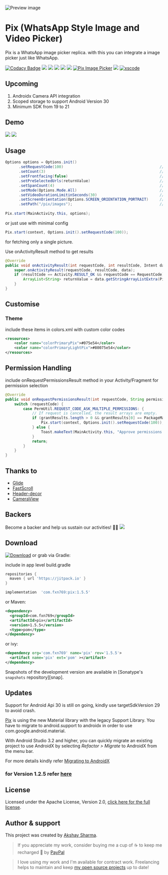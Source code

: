 ![Preview image](media/media-tilt.png)

# Pix (WhatsApp Style Image and Video Picker)

Pix is a WhatsApp image picker replica. with this you can integrate a image picker just like WhatsApp.

[![Codacy Badge](https://api.codacy.com/project/badge/Grade/887abd593a5a499495c4f071accb132a)](https://app.codacy.com/app/akshay2211/PixImagePicker?utm_source=github.com&utm_medium=referral&utm_content=akshay2211/PixImagePicker&utm_campaign=Badge_Grade_Dashboard)
[![](https://img.shields.io/badge/Android%20Arsenal-PixImagePicker-blue.svg?style=flat-square)](https://android-arsenal.com/details/1/6935)
[![](https://jitpack.io/v/akshay2211/PixImagePicker.svg?style=flat-square)](https://jitpack.io/#akshay2211/PixImagePicker)
[![](https://img.shields.io/badge/Medium-Pix-black.svg?style=flat-square)](https://medium.com/@fxn769/pix-media-picker-android-library-1ec3c5e5f91a)
[![](https://img.shields.io/badge/API-16%2B-orange.svg?style=flat-square)](https://android-arsenal.com/api?level=16)
[![](https://img.shields.io/badge/Awesome%20Android-PixImagePicker-green.svg?style=flat-square)](https://android.libhunt.com/piximagepicker-alternatives)
[![Pix Image Picker](https://www.appbrain.com/stats/libraries/shield/pix-image-picker.svg)](https://www.appbrain.com/stats/libraries/details/pix-image-picker/pix-image-picker)
<img src="http://img.shields.io/liberapay/receives/akshay2211.svg?logo=liberapay">
[![xscode](https://img.shields.io/badge/Available%20on-xs%3Acode-blue?style=?style=plastic&logo=appveyor&logo=data:image/png;base64,iVBORw0KGgoAAAANSUhEUgAAAEAAAABACAMAAACdt4HsAAAAGXRFWHRTb2Z0d2FyZQBBZG9iZSBJbWFnZVJlYWR5ccllPAAAAAZQTFRF////////VXz1bAAAAAJ0Uk5T/wDltzBKAAAAlUlEQVR42uzXSwqAMAwE0Mn9L+3Ggtgkk35QwcnSJo9S+yGwM9DCooCbgn4YrJ4CIPUcQF7/XSBbx2TEz4sAZ2q1RAECBAiYBlCtvwN+KiYAlG7UDGj59MViT9hOwEqAhYCtAsUZvL6I6W8c2wcbd+LIWSCHSTeSAAECngN4xxIDSK9f4B9t377Wd7H5Nt7/Xz8eAgwAvesLRjYYPuUAAAAASUVORK5CYII=)](https://xscode.com/akshay2211/piximagepicker)

## Upcoming 
1. Androidx Camera API integration
2. Scoped storage to support Android Version 30
3. Minimum SDK from 19 to 21
 
## Demo
![](media/media.gif)
![](media/one.png)

## Usage
```java
Options options = Options.init()
      .setRequestCode(100)                                           //Request code for activity results
      .setCount(3)                                                   //Number of images to restict selection count
      .setFrontfacing(false)                                         //Front Facing camera on start
      .setPreSelectedUrls(returnValue)                               //Pre selected Image Urls
      .setSpanCount(4)                                               //Span count for gallery min 1 & max 5
      .setMode(Options.Mode.All)                                     //Option to select only pictures or videos or both
      .setVideoDurationLimitinSeconds(30)                            //Duration for video recording
      .setScreenOrientation(Options.SCREEN_ORIENTATION_PORTRAIT)     //Orientaion
      .setPath("/pix/images");                                       //Custom Path For media Storage
    
Pix.start(MainActivity.this, options);
```
or just use with minimal config
```java
Pix.start(context, Options.init().setRequestCode(100));
```
for fetching only a single picture.

Use onActivityResult method to get results
```java
@Override
public void onActivityResult(int requestCode, int resultCode, Intent data) {
    super.onActivityResult(requestCode, resultCode, data);
    if (resultCode == Activity.RESULT_OK && requestCode == RequestCode) {
        ArrayList<String> returnValue = data.getStringArrayListExtra(Pix.IMAGE_RESULTS);
    }
}
```
## Customise
### Theme
include these items in colors.xml with custom color codes
```xml
<resources>
    <color name="colorPrimaryPix">#075e54</color>
    <color name="colorPrimaryLightPix">#80075e54</color>
</resources>
```

## Permission Handling
include onRequestPermissionsResult method in your Activity/Fragment for permission selection
```java
@Override
public void onRequestPermissionsResult(int requestCode, String permissions[], int[] grantResults) {
    switch (requestCode) {
        case PermUtil.REQUEST_CODE_ASK_MULTIPLE_PERMISSIONS: {
            // If request is cancelled, the result arrays are empty.
            if (grantResults.length > 0 && grantResults[0] == PackageManager.PERMISSION_GRANTED) {
                Pix.start(context, Options.init().setRequestCode(100));
            } else {
                Toast.makeText(MainActivity.this, "Approve permissions to open Pix ImagePicker", Toast.LENGTH_LONG).show();
            }
            return;
        }
    }
}
```

## Thanks to
  - [Glide]
  - [FastScroll]
  - [Header-decor]
  - [CameraView]
  
## Backers
Become a backer and help us sustain our activities! 🙏🙏
<a href="https://opencollective.com/piximagepicker#backers" target="_blank"><img src="https://opencollective.com/piximagepicker/backers.svg?width=890"></a>

## Download
[![Download](https://api.bintray.com/packages/fxn769/android_projects/Pix/images/download.svg)](https://bintray.com/fxn769/android_projects/Pix/_latestVersion) or grab via Gradle:
 
include in app level build.gradle
 ```groovy
repositories {
   maven { url 'https://jitpack.io' }
}
 ```
```groovy
implementation  'com.fxn769:pix:1.5.5'
```
or Maven:
```xml
<dependency>
  <groupId>com.fxn769</groupId>
  <artifactId>pix</artifactId>
  <version>1.5.5</version>
  <type>pom</type>
</dependency>
```
or ivy:
```xml
<dependency org='com.fxn769' name='pix' rev='1.5.5'>
  <artifact name='pix' ext='pom' ></artifact>
</dependency>
```

Snapshots of the development version are available in [Sonatype's `snapshots` repository][snap].

## Updates
Support for Android Api 30 is still on going, 
kindly use targetSdkVersion 29 to avoid crash.

[Pix](https://github.com/akshay2211/PixImagePicker) is using the new Material library with the legacy Support Library. You have to migrate to android.support to androidx in order to use com.google.android.material. 

With Android Studio 3.2 and higher, you can quickly migrate an existing project to use AndroidX by selecting *Refactor > Migrate* to AndroidX from the menu bar.

For more details kindly refer [Migrating to AndroidX](https://developer.android.com/jetpack/androidx/migrate#migrate)

### for Version 1.2.5 refer [here](https://github.com/akshay2211/PixImagePicker/wiki/Documendation-ver-1.2.5)

## License
Licensed under the Apache License, Version 2.0, [click here for the full license](/LICENSE).

## Author & support
This project was created by [Akshay Sharma](https://akshay2211.github.io/).

> If you appreciate my work, consider buying me a cup of :coffee: to keep me recharged :metal: by [PayPal](https://www.paypal.me/akshay2211)

> I love using my work and I'm available for contract work. Freelancing helps to maintain and keep [my open source projects](https://github.com/akshay2211/) up to date!

[Glide]: <https://github.com/bumptech/glide>
[FastScroll]: <https://github.com/L4Digital/FastScroll>
[Header-decor]: <https://github.com/edubarr/header-decor>
[CameraView]: <https://github.com/natario1/CameraView>
